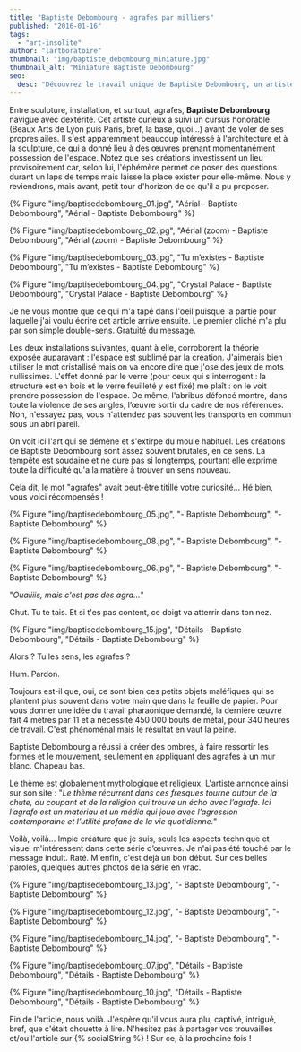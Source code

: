 ```yaml
---
title: "Baptiste Debombourg - agrafes par milliers"
published: "2016-01-16"
tags: 
  - "art-insolite"
author: "lartboratoire"
thumbnail: "img/baptiste_debombourg_miniature.jpg"
thumbnail_alt: "Miniature Baptiste Debombourg"
seo:
  desc: "Découvrez le travail unique de Baptiste Debombourg, un artiste qui transforme des agrafes en sculptures saisissantes, explorant l'éphémère et l'espace."
---
```


Entre sculpture, installation, et surtout, agrafes, **Baptiste Debombourg** navigue avec dextérité. Cet artiste curieux a suivi un cursus honorable (Beaux Arts de Lyon puis Paris, bref, la base, quoi...) avant de voler de ses propres ailes. Il s'est apparemment beaucoup intéressé à l'architecture et à la sculpture, ce qui a donné lieu à des œuvres prenant momentanément possession de l'espace. Notez que ses créations investissent un lieu provisoirement car, selon lui, l'éphémère permet de poser des questions durant un laps de temps mais laisse la place exister pour elle-même. Nous y reviendrons, mais avant, petit tour d'horizon de ce qu'il a pu proposer.

{% Figure "img/baptisedebombourg_01.jpg", "Aérial - Baptiste Debombourg", "Aérial  - Baptiste Debombourg" %}

{% Figure "img/baptisedebombourg_02.jpg", "Aérial (zoom) - Baptiste Debombourg", "Aérial (zoom) - Baptiste Debombourg" %}

{% Figure "img/baptisedebombourg_03.jpg", "Tu m’existes - Baptiste Debombourg", "Tu m’existes - Baptiste Debombourg" %}

{% Figure "img/baptisedebombourg_04.jpg", "Crystal Palace - Baptiste Debombourg", "Crystal Palace - Baptiste Debombourg" %}

Je ne vous montre que ce qui m'a tapé dans l'oeil puisque la partie pour laquelle j'ai voulu écrire cet article arrive ensuite. Le premier cliché m'a plu par son simple double-sens. Gratuité du message.

Les deux installations suivantes, quant à elle, corroborent la théorie exposée auparavant : l'espace est sublimé par la création. J'aimerais bien utiliser le mot cristallisé mais on va encore dire que j'ose des jeux de mots nullissimes. L'effet donné par le verre (pour ceux qui s'interrogent : la structure est en bois et le verre feuilleté y est fixé) me plaît : on le voit prendre possession de l'espace. De même, l'abribus défoncé montre, dans toute la violence de ses angles, l’œuvre sortir du cadre de nos références. Non, n'essayez pas, vous n'attendez pas souvent les transports en commun sous un abri pareil.

On voit ici l'art qui se démène et s'extirpe du moule habituel. Les créations de Baptiste Debombourg sont assez souvent brutales, en ce sens. La tempête est soudaine et ne dure pas si longtemps, pourtant elle exprime toute la difficulté qu'a la matière à trouver un sens nouveau.

Cela dit, le mot "agrafes" avait peut-être titillé votre curiosité... Hé bien, vous voici récompensés !

{% Figure "img/baptisedebombourg_05.jpg", "- Baptiste Debombourg", "- Baptiste Debombourg" %}

{% Figure "img/baptisedebombourg_08.jpg", "- Baptiste Debombourg", "- Baptiste Debombourg" %}

{% Figure "img/baptisedebombourg_06.jpg", "- Baptiste Debombourg", "- Baptiste Debombourg" %}

"_Ouaiiiis, mais c'est pas des agra..._"

Chut. Tu te tais. Et si t'es pas content, ce doigt va atterrir dans ton nez.

{% Figure "img/baptisedebombourg_15.jpg", "Détails - Baptiste Debombourg", "Détails - Baptiste Debombourg" %}

Alors ? Tu les sens, les agrafes ?

Hum. Pardon.

Toujours est-il que, oui, ce sont bien ces petits objets maléfiques qui se plantent plus souvent dans votre main que dans la feuille de papier. Pour vous donner une idée du travail pharaonique demandé, la dernière œuvre fait 4 mètres par 11 et a nécessité 450 000 bouts de métal, pour 340 heures de travail. C'est phénoménal mais le résultat en vaut la peine.

Baptiste Debombourg a réussi à créer des ombres, à faire ressortir les formes et le mouvement, seulement en appliquant des agrafes à un mur blanc. Chapeau bas.

Le thème est globalement mythologique et religieux. L'artiste annonce ainsi sur son site : "_Le thème récurrent dans ces fresques tourne autour de la chute, du coupant et de la religion qui trouve un écho avec l’agrafe. Ici l’agrafe est un matériau et un média qui joue avec l’agression contemporaine et l’utilité profane de la vie quotidienne._"

Voilà, voilà... Impie créature que je suis, seuls les aspects technique et visuel m'intéressent dans cette série d’œuvres. Je n'ai pas été touché par le message induit. Raté. M'enfin, c'est déjà un bon début. Sur ces belles paroles, quelques autres photos de la série en vrac.

{% Figure "img/baptisedebombourg_13.jpg", "- Baptiste Debombourg", "- Baptiste Debombourg" %}

{% Figure "img/baptisedebombourg_12.jpg", "- Baptiste Debombourg", "- Baptiste Debombourg" %}

{% Figure "img/baptisedebombourg_14.jpg", "- Baptiste Debombourg", "- Baptiste Debombourg" %}

{% Figure "img/baptisedebombourg_07.jpg", "Détails - Baptiste Debombourg", "Détails - Baptiste Debombourg" %}

{% Figure "img/baptisedebombourg_10.jpg", "Détails - Baptiste Debombourg", "Détails - Baptiste Debombourg" %}

Fin de l'article, nous voilà. J'espère qu'il vous aura plu, captivé, intrigué, bref, que c'était chouette à lire. N'hésitez pas à partager vos trouvailles et/ou l'article sur {% socialString %} ! Sur ce, à la prochaine fois !
